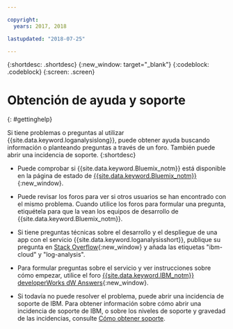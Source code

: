 ```yaml
---

copyright:
  years: 2017, 2018

lastupdated: "2018-07-25"

---
```



{:shortdesc: .shortdesc}
{:new_window: target="_blank"}
{:codeblock: .codeblock}
{:screen: .screen}


# Obtención de ayuda y soporte
{: #gettinghelp}

Si tiene problemas o preguntas al utilizar {{site.data.keyword.loganalysislong}}, puede obtener ayuda buscando información o planteando preguntas a través de un foro. También puede abrir una incidencia de soporte.
{:shortdesc}

* Puede comprobar si {{site.data.keyword.Bluemix_notm}} está disponible en la página de estado de [{{site.data.keyword.Bluemix_notm}}](https://developer.ibm.com/bluemix/support/#status){:new_window}.

* Puede revisar los foros para ver si otros usuarios se han encontrado con el mismo problema. Cuando utilice los foros para formular una pregunta, etiquétela para que la vean los equipos de desarrollo de {{site.data.keyword.Bluemix_notm}}.
<!--Insert the appropriate Stack Overflow tag for your service for <service_keyword> in URL and text below:  -->
  * Si tiene preguntas técnicas sobre el desarrollo y el despliegue de una app con el servicio {{site.data.keyword.loganalysisshort}}, publique su pregunta en [Stack Overflow](http://stackoverflow.com/search?q=log-analysis+ibm-cloud){:new_window} y añada las etiquetas "ibm-cloud" y "log-analysis".
<!--Insert the appropriate dW Answers tag for your service for <service_keyword> in URL below:  -->
  * Para formular preguntas sobre el servicio y ver instrucciones sobre cómo empezar, utilice el foro [{{site.data.keyword.IBM_notm}} developerWorks dW Answers](https://developer.ibm.com/answers/topics/log-analysis/?smartspace=ibm-cloud){:new_window}.

* Si todavía no puede resolver el problema, puede abrir una incidencia de soporte de IBM. Para obtener información sobre cómo abrir una incidencia de soporte de IBM, o sobre los niveles de soporte y gravedad de las incidencias, consulte [Cómo obtener soporte](/docs/get-support/howtogetsupport.html#getting-customer-support).


